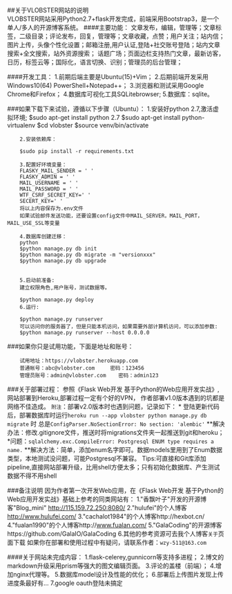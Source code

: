 ﻿##关于VLOBSTER网站的说明<br>
        VLOBSTER网站采用Python2.7+flask开发完成，前端采用Bootstrap3，是一个单人/多人的开源博客系统。 
####主要功能：
        文章发布，编辑，管理等；文章标签，二级目录；评论发布，回复，管理等；文章收藏，点赞；用户关注；站内信； 
        图片上传，头像个性化设置；邮箱注册,用户认证,登陆+社交账号登陆；站内文章搜索+全文搜索，站外资源搜索； 
        话题广场；页面边栏支持热门文章，最新访客，日历，标签云等；国际化，语言切换、识别；管理员的后台管理； 
        
####开发工具：
        1.前期后端主要是Ubuntu(15)+Vim；
        2.后期前端开发采用Windows10(64) PowerShell+Notepad++；
        3.浏览器和测试采用Google Chrome和Firefox；
        4.数据库可视化工具SQLitebrowser; 
        5.数据库：sqlite。
        
###如果下载下来试验，遵循以下步骤（Ubuntu）：
        1.安装好python 2.7,激活虚拟环境;
        $sudo apt-get install python 2.7
        $sudo apt-get install python-virtualenv
        $cd vlobster
        $source venv/bin/activate


        2.安装依赖库： 

        $sudo pip install -r requirements.txt 

        3.配置好环境变量：
        FLASKY_MAIL_SENDER = ' '
        FLASKY_ADMIN = ' '
        MAIL_USERNAME = ' '
        MAIL_PASSWORD = ' '
        WTF_CSRF_SECRET_KEY=' '
        SECERT_KEY=' '
        将以上内容保存为.env文件
        如果试验邮件发送功能，还要设置config文件中MAIL_SERVER，MAIL_PORT，MAIL_USE_SSL等变量
   
        4.数据库创建迁移：
        python
        $python manage.py db init
        $python manage.py db migrate -m "versionxxx"
        $python manage.py db upgrade
        

        5.启动前准备:
        建立权限角色,用户账号，测试数据等。

        $python manage.py deploy
        6.运行:

        $python manage.py runserver
        可以访问你的服务器了，但是只能本机访问，如果需要外部计算机访问，可以添加参数:
        $python manage.py runserver --host 0.0.0.0





###如果你只是试用功能，下面是地址和账号：

        试用地址：https://vlobster.herokuapp.com
        普通帐号：abc@vlobster.com     密码：123456
        管理员账号：admin@vlobster.com    密码：admin123

###关于部署过程：
        参照《Flask Web开发 基于Python的Web应用开发实战》,网站部署到Heroku,部署过程一定有个好的VPN，
        作者部署v1.0版本遇到的坑都是网络不佳造成。
        `附注`：部署v2.0版本时也遇到问题，记录如下：
        * 登陆更新代码后，部署数据库时运行```heroku run --app vlobster python manage.py db migrate``` 时
        总是```ConfigParser.NoSectionError: No section: 'alembic'```
            **解决办法：修改.gitignore文件，推送时将migrations文件夹一起推送到git和heroku；
        *问题：```sqlalchemy.exc.CompileError: Postgresql ENUM type requires a name.```
            **解决方法：简单，添加enum名字即可。数据models里用到了Enum数据类型，本地测试没问题，可能Postgresql不兼容。
        Tips:可直接和Git库添加pipeline,直接网站部署升级，比用shell方便太多；只有初始化数据库、产生测试数据不得不用shell
            


###备注说明
        因为作者第一次开发Web应用，在《Flask Web开发 基于Python的Web应用开发实战》基础上参考的同类网站有：
        1."香飘叶子"开发的开源博客"Blog_mini"   http://115.159.72.250:8080/
        2."hulufei"的个人博客 http://www.hulufei.com/
        3."cachalot1984"的个人博客http://hexbot.cn/
        4."fualan1990"的个人博客http://www.fualan.com/
        5."GalaCoding"的开源博客https://github.com/GalaIO/GalaCoding
        6.其他的参考资源可去我个人博客`关于`页面下载
        如果你在部署和使用过程中有疑问，请联系作者：`wzy-511@163.com`

####关于网站未完成内容：
        1.flask-celerey,gunnicorn等支持多进程；
        2.博文的markdown升级采用prism等强大的图文编辑页面。
        3.评论的盖楼（前端）；
        4.增加nginx代理等。
        5.数据库model设计及性能的优化；
        6.部署后上传图片发现上传进度条最好有...
        7.google oauth登陆未搞定
